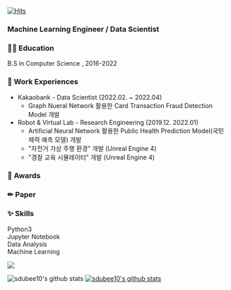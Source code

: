 [![Hits](https://hits.seeyoufarm.com/api/count/incr/badge.svg?url=https%3A%2F%2Fgithub.com%2Fsdubee10&count_bg=%2379C83D&title_bg=%23555555&icon=grav.svg&icon_color=%23E7E7E7&title=VISITORS&edge_flat=false)](https://hits.seeyoufarm.com)

### Machine Learning Engineer / Data Scientist


### 👩‍🎓 Education
B.S in Computer Science , 2016-2022

### 🏢 Work Experiences
- Kakaobank - Data Scientist (2022.02. ~ 2022.04)
  - Graph Nueral Network 활용한 Card Transaction Fraud Detection Model 개발
- Robot & Virtual Lab - Research Engineering (2019.12. 2022.01)
  - Artificial Neural Network 활용한 Public Health Prediction Model(국민 체력 예측 모델) 개발
  - "자전거 가상 주행 환경" 개발 (Unreal Engine 4)
  - "경찰 교육 시뮬레이터" 개발 (Unreal Engine 4)

### 🥇 Awards

### ✏ Paper

### ✨ Skills
Python3 </br> 
Jupyter Notebook </br> 
Data Analysis </br> 
Machine Learning </br> 

<img src="https://img.shields.io/badge/Python-3766AB?style=flat-square&logo=Python&logoColor=white"/></a>

![sdubee10's github stats](https://github-readme-stats.vercel.app/api?username=sdubee10&show_icons=true&theme=bear)
[![sdubee10's github stats](https://github-readme-stats.vercel.app/api/top-langs/?username=sdubee10&show_icons=true&hide_border=true&title_color=004386&icon_color=004386&layout=compact)](https://github.com/sdubee10)


<!--
**sdubee10/sdubee10** is a ✨ _special_ ✨ repository because its `README.md` (this file) appears on your GitHub profile.




Here are some ideas to get you started:

- 🔭 I’m currently working on ...
- 🌱 I’m currently learning ...
- 👯 I’m looking to collaborate on ...
- 🤔 I’m looking for help with ...
- 💬 Ask me about ...
- 📫 How to reach me: ...
- 😄 Pronouns: ...
- ⚡ Fun fact: ...

![trophy](https://github-profile-trophy.vercel.app/?username=sdubee10)


-->
